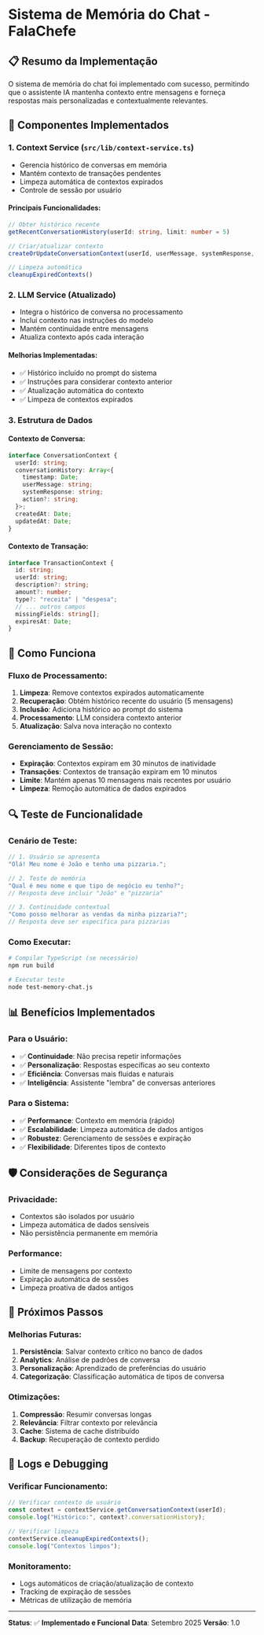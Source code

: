 # Sistema de Memória do Chat - FalaChefe

## 📋 Resumo da Implementação

O sistema de memória do chat foi implementado com sucesso, permitindo que o assistente IA mantenha contexto entre mensagens e forneça respostas mais personalizadas e contextualmente relevantes.

## 🔧 Componentes Implementados

### 1. **Context Service** (`src/lib/context-service.ts`)

- Gerencia histórico de conversas em memória
- Mantém contexto de transações pendentes
- Limpeza automática de contextos expirados
- Controle de sessão por usuário

#### Principais Funcionalidades:

```typescript
// Obter histórico recente
getRecentConversationHistory(userId: string, limit: number = 5)

// Criar/atualizar contexto
createOrUpdateConversationContext(userId, userMessage, systemResponse, action)

// Limpeza automática
cleanupExpiredContexts()
```

### 2. **LLM Service** (Atualizado)

- Integra o histórico de conversa no processamento
- Inclui contexto nas instruções do modelo
- Mantém continuidade entre mensagens
- Atualiza contexto após cada interação

#### Melhorias Implementadas:

- ✅ Histórico incluído no prompt do sistema
- ✅ Instruções para considerar contexto anterior
- ✅ Atualização automática do contexto
- ✅ Limpeza de contextos expirados

### 3. **Estrutura de Dados**

#### Contexto de Conversa:

```typescript
interface ConversationContext {
  userId: string;
  conversationHistory: Array<{
    timestamp: Date;
    userMessage: string;
    systemResponse: string;
    action?: string;
  }>;
  createdAt: Date;
  updatedAt: Date;
}
```

#### Contexto de Transação:

```typescript
interface TransactionContext {
  id: string;
  userId: string;
  description?: string;
  amount?: number;
  type?: "receita" | "despesa";
  // ... outros campos
  missingFields: string[];
  expiresAt: Date;
}
```

## 🎯 Como Funciona

### Fluxo de Processamento:

1. **Limpeza**: Remove contextos expirados automaticamente
2. **Recuperação**: Obtém histórico recente do usuário (5 mensagens)
3. **Inclusão**: Adiciona histórico ao prompt do sistema
4. **Processamento**: LLM considera contexto anterior
5. **Atualização**: Salva nova interação no contexto

### Gerenciamento de Sessão:

- **Expiração**: Contextos expiram em 30 minutos de inatividade
- **Transações**: Contextos de transação expiram em 10 minutos
- **Limite**: Mantém apenas 10 mensagens mais recentes por usuário
- **Limpeza**: Remoção automática de dados expirados

## 🔍 Teste de Funcionalidade

### Cenário de Teste:

```javascript
// 1. Usuário se apresenta
"Olá! Meu nome é João e tenho uma pizzaria.";

// 2. Teste de memória
"Qual é meu nome e que tipo de negócio eu tenho?";
// Resposta deve incluir "João" e "pizzaria"

// 3. Continuidade contextual
"Como posso melhorar as vendas da minha pizzaria?";
// Resposta deve ser específica para pizzarias
```

### Como Executar:

```bash
# Compilar TypeScript (se necessário)
npm run build

# Executar teste
node test-memory-chat.js
```

## 📊 Benefícios Implementados

### Para o Usuário:

- ✅ **Continuidade**: Não precisa repetir informações
- ✅ **Personalização**: Respostas específicas ao seu contexto
- ✅ **Eficiência**: Conversas mais fluidas e naturais
- ✅ **Inteligência**: Assistente "lembra" de conversas anteriores

### Para o Sistema:

- ✅ **Performance**: Contexto em memória (rápido)
- ✅ **Escalabilidade**: Limpeza automática de dados antigos
- ✅ **Robustez**: Gerenciamento de sessões e expiração
- ✅ **Flexibilidade**: Diferentes tipos de contexto

## 🛡️ Considerações de Segurança

### Privacidade:

- Contextos são isolados por usuário
- Limpeza automática de dados sensíveis
- Não persistência permanente em memória

### Performance:

- Limite de mensagens por contexto
- Expiração automática de sessões
- Limpeza proativa de dados antigos

## 🚀 Próximos Passos

### Melhorias Futuras:

1. **Persistência**: Salvar contexto crítico no banco de dados
2. **Analytics**: Análise de padrões de conversa
3. **Personalização**: Aprendizado de preferências do usuário
4. **Categorização**: Classificação automática de tipos de conversa

### Otimizações:

1. **Compressão**: Resumir conversas longas
2. **Relevância**: Filtrar contexto por relevância
3. **Cache**: Sistema de cache distribuído
4. **Backup**: Recuperação de contexto perdido

## 📝 Logs e Debugging

### Verificar Funcionamento:

```typescript
// Verificar contexto de usuário
const context = contextService.getConversationContext(userId);
console.log("Histórico:", context?.conversationHistory);

// Verificar limpeza
contextService.cleanupExpiredContexts();
console.log("Contextos limpos");
```

### Monitoramento:

- Logs automáticos de criação/atualização de contexto
- Tracking de expiração de sessões
- Métricas de utilização de memória

---

**Status**: ✅ **Implementado e Funcional**
**Data**: Setembro 2025
**Versão**: 1.0
